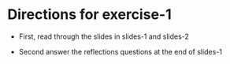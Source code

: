 # Directions for exercise-1

* First, read through the slides in slides-1 and slides-2

* Second answer the reflections questions at the end of slides-1